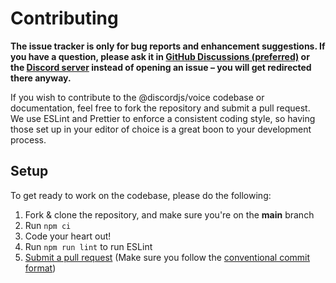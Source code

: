 # Contributing

**The issue tracker is only for bug reports and enhancement suggestions. If you have a question, please ask it in [GitHub Discussions (preferred)](https://github.com/discordjs/discord.js/discussions) or the [Discord server](https://discord.gg/djs) instead of opening an issue – you will get redirected there anyway.**

If you wish to contribute to the @discordjs/voice codebase or documentation, feel free to fork the repository and submit a
pull request. We use ESLint and Prettier to enforce a consistent coding style, so having those set up in your editor of
choice is a great boon to your development process.

## Setup

To get ready to work on the codebase, please do the following:

1. Fork & clone the repository, and make sure you're on the **main** branch
2. Run `npm ci`
3. Code your heart out!
4. Run `npm run lint` to run ESLint
5. [Submit a pull request](https://github.com/discordjs/voice/compare) (Make sure you follow the [conventional commit format](https://github.com/discordjs/discord.js-modules/blob/main/.github/COMMIT_CONVENTION.md))
